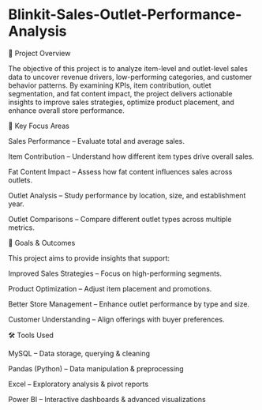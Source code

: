 # Blinkit-Sales-Outlet-Performance-Analysis

📌 Project Overview

The objective of this project is to analyze item-level and outlet-level sales data to uncover revenue drivers, low-performing categories, and customer behavior patterns. By examining KPIs, item contribution, outlet segmentation, and fat content impact, the project delivers actionable insights to improve sales strategies, optimize product placement, and enhance overall store performance.

🎯 Key Focus Areas

Sales Performance – Evaluate total and average sales.

Item Contribution – Understand how different item types drive overall sales.

Fat Content Impact – Assess how fat content influences sales across outlets.

Outlet Analysis – Study performance by location, size, and establishment year.

Outlet Comparisons – Compare different outlet types across multiple metrics.

🚀 Goals & Outcomes

This project aims to provide insights that support:

Improved Sales Strategies – Focus on high-performing segments.

Product Optimization – Adjust item placement and promotions.

Better Store Management – Enhance outlet performance by type and size.

Customer Understanding – Align offerings with buyer preferences.

🛠️ Tools Used

MySQL – Data storage, querying & cleaning

Pandas (Python) – Data manipulation & preprocessing

Excel – Exploratory analysis & pivot reports

Power BI – Interactive dashboards & advanced visualizations
